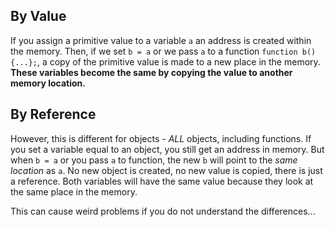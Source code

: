 ## By Value

If you assign a primitive value to a variable `a` an address is created within the memory. Then, if we set `b = a` or we pass `a` to a function `function b(){...};`, a copy of the primitive value is made to a new place in the memory. **These variables become the same by copying the value to another memory location.**

## By Reference

However, this is different for objects - *ALL* objects, including functions. If you set a variable equal to an object, you still get an address in memory. But when `b = a` or you pass `a` to function, the new `b` will point to the *same location* as `a`. No new object is created, no new value is copied, there is just a reference. Both variables will have the same value because they look at the same place in the memory.

This can cause weird problems if you do not understand the differences...
